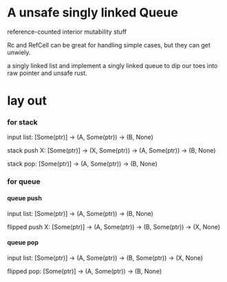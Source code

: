 # A unsafe singly linked Queue

reference-counted interior mutability stuff 

Rc and RefCell can be great for handling simple cases, but they can get unwiely.

a singly linked list and implement a singly linked queue to dip our 
toes into raw pointer and unsafe rust.

# lay out 

### for stack 

input list:
[Some(ptr)] -> (A, Some(ptr)) -> (B, None)

stack push X:
[Some(ptr)] -> (X, Some(ptr)) -> (A, Some(ptr)) -> (B, None)

stack pop:
[Some(ptr)] -> (A, Some(ptr)) -> (B, None)

### for queue

#### queue push 

input list:
[Some(ptr)] -> (A, Some(ptr)) -> (B, None)

flipped push X:
[Some(ptr)] -> (A, Some(ptr)) -> (B, Some(ptr)) -> (X, None)

#### queue pop

input list:
[Some(ptr)] -> (A, Some(ptr)) -> (B, Some(ptr)) -> (X, None)

flipped pop:
[Some(ptr)] -> (A, Some(ptr)) -> (B, None)



